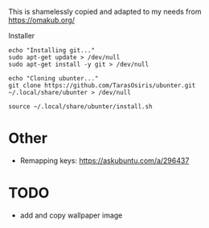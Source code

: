 This is shamelessly copied and adapted to my needs from https://omakub.org/

Installer

```shell
echo "Installing git..."
sudo apt-get update > /dev/null
sudo apt-get install -y git > /dev/null

echo "Cloning ubunter..."
git clone https://github.com/TarasOsiris/ubunter.git ~/.local/share/ubunter > /dev/null

source ~/.local/share/ubunter/install.sh
```

# Other

- Remapping keys: https://askubuntu.com/a/296437

# TODO

- add and copy wallpaper image
